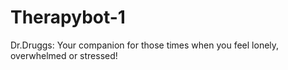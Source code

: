 # Therapybot-1

Dr.Druggs: Your companion for those times when you feel lonely, overwhelmed or stressed!
